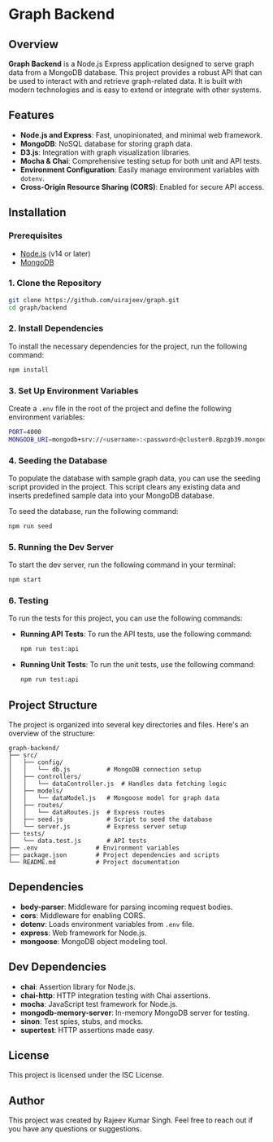 # Graph Backend

## Overview

**Graph Backend** is a Node.js Express application designed to serve graph data from a MongoDB database. This project provides a robust API that can be used to interact with and retrieve graph-related data. It is built with modern technologies and is easy to extend or integrate with other systems.

## Features

- **Node.js and Express**: Fast, unopinionated, and minimal web framework.
- **MongoDB**: NoSQL database for storing graph data.
- **D3.js**: Integration with graph visualization libraries.
- **Mocha & Chai**: Comprehensive testing setup for both unit and API tests.
- **Environment Configuration**: Easily manage environment variables with `dotenv`.
- **Cross-Origin Resource Sharing (CORS)**: Enabled for secure API access.

## Installation

### Prerequisites

- [Node.js](https://nodejs.org/) (v14 or later)
- [MongoDB](https://www.mongodb.com/)

### 1. Clone the Repository

```bash
git clone https://github.com/uirajeev/graph.git
cd graph/backend
```

### 2. Install Dependencies

To install the necessary dependencies for the project, run the following command:

```bash
npm install
```

### 3. Set Up Environment Variables

Create a `.env` file in the root of the project and define the following environment variables:

```bash
PORT=4000
MONGODB_URI=mongodb+srv://<username>:<password>@cluster0.8pzgb39.mongodb.net/?retryWrites=true&w=majority
```

### 4. Seeding the Database

To populate the database with sample graph data, you can use the seeding script provided in the project. This script clears any existing data and inserts predefined sample data into your MongoDB database.

To seed the database, run the following command:

```bash
npm run seed
```

### 5. Running the Dev Server

To start the dev server, run the following command in your terminal:

```bash
npm start
```

### 6. Testing

To run the tests for this project, you can use the following commands:

- **Running API Tests**: To run the API tests, use the following command:

  ```bash
  npm run test:api
  ```

- **Running Unit Tests**: To run the unit tests, use the following command:
  ```bash
  npm run test:api
  ```

## Project Structure

The project is organized into several key directories and files. Here's an overview of the structure:

```
graph-backend/
├── src/
│   ├── config/
│   │   └── db.js          # MongoDB connection setup
│   ├── controllers/
│   │   └── dataController.js  # Handles data fetching logic
│   ├── models/
│   │   └── dataModel.js   # Mongoose model for graph data
│   ├── routes/
│   │   └── dataRoutes.js  # Express routes
│   ├── seed.js            # Script to seed the database
│   └── server.js          # Express server setup
├── tests/
│   └── data.test.js       # API tests
├── .env                # Environment variables
├── package.json        # Project dependencies and scripts
└── README.md           # Project documentation
```

## Dependencies

- **body-parser**: Middleware for parsing incoming request bodies.
- **cors**: Middleware for enabling CORS.
- **dotenv**: Loads environment variables from `.env` file.
- **express**: Web framework for Node.js.
- **mongoose**: MongoDB object modeling tool.

## Dev Dependencies

- **chai**: Assertion library for Node.js.
- **chai-http**: HTTP integration testing with Chai assertions.
- **mocha**: JavaScript test framework for Node.js.
- **mongodb-memory-server**: In-memory MongoDB server for testing.
- **sinon**: Test spies, stubs, and mocks.
- **supertest**: HTTP assertions made easy.

## License

This project is licensed under the ISC License.

## Author

This project was created by Rajeev Kumar Singh. Feel free to reach out if you have any questions or suggestions.
